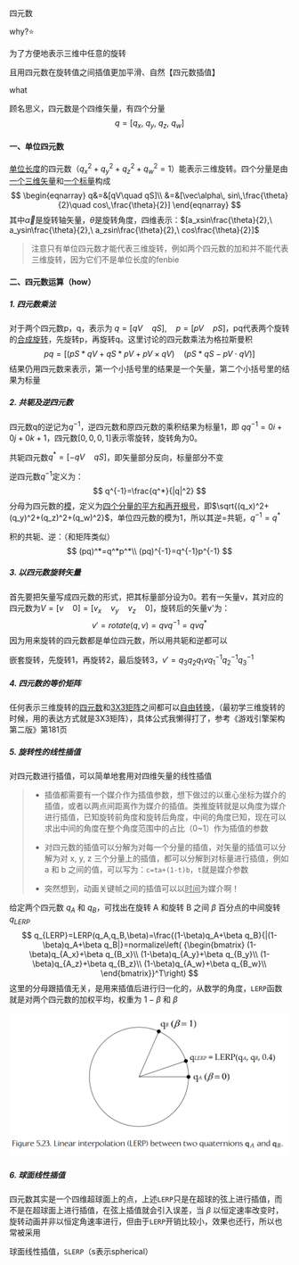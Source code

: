 四元数

why?:star:

为了方便地表示三维中任意的旋转

且用四元数在旋转值之间插值更加平滑、自然【四元数插值】

what

顾名思义，四元数是个四维矢量，有四个分量
$$
q=[q_x,\ q_y,\ q_z,\ q_w]
$$
#### 一、单位四元数

<u>单位长度</u>的四元数（$q_x^2+q_y^2+q_z^2+q_w^2=1$）能表示三维旋转。四个分量是由<u>一个三维矢量</u>和<u>一个标量</u>构成
$$
\begin{eqnarray}
q&=&[qV\quad qS]\\
&=&[\vec\alpha\, sin\,\frac{\theta}{2}\quad cos\,\frac{\theta}{2}]
\end{eqnarray}
$$
其中$\vec\alpha$是旋转轴矢量，$\theta$是旋转角度，四维表示：$[a_xsin\frac{\theta}{2},\ a_ysin\frac{\theta}{2},\ a_zsin\frac{\theta}{2},\ cos\frac{\theta}{2}]$

> 注意只有单位四元数才能代表三维旋转，例如两个四元数的加和并不能代表三维旋转，因为它们不是单位长度的fenbie

#### 二、四元数运算（how）

##### 1. 四元数乘法

对于两个四元数p，q，表示为 $q=[qV\quad qS],\quad p=[pV\quad pS]$，pq代表两个旋转的<u>合成旋转</u>，先旋转p，再旋转q。这里讨论的四元数乘法为格拉斯曼积
$$
pq=[(pS*qV+qS*pV+pV\times qV)\quad (pS*qS-pV\cdot qV)]
$$
结果仍用四元数来表示，第一个小括号里的结果是一个矢量，第二个小括号里的结果为标量

##### 2. 共轭及逆四元数

四元数q的逆记为$q^{-1}$，逆四元数和原四元数的乘积结果为标量1，即 $qq^{-1}=0i+0j+0k+1$，四元数$[0,0,0,1]$表示零旋转，旋转角为0。

共轭四元数$q^*=[-qV\quad qS]$，即矢量部分反向，标量部分不变

逆四元数$q^{-1}$定义为：
$$
q^{-1}=\frac{q^*}{|q|^2}
$$
分母为四元数的<u>模</u>，定义为<u>四个分量的平方和再开根号</u>，即$\sqrt{(q_x)^2+(q_y)^2+(q_z)^2+(q_w)^2}$，单位四元数的模为1，所以其逆=共轭，$q^{-1}=q^*$

积的共轭、逆：（和矩阵类似）
$$
(pq)^*=q^*p^*\\
(pq)^{-1}=q^{-1}p^{-1}
$$

##### 3. 以四元数旋转矢量

首先要把矢量写成四元数的形式，把其标量部分设为0。若有一矢量v，其对应的四元数为$V=[v\quad0]=[v_x\quad v_y\quad v_z \quad0]$，旋转后的矢量v'为：
$$
v'=rotate(q,v)=qvq^{-1}=qvq^*
$$
因为用来旋转的四元数都是单位四元数，所以用共轭和逆都可以

嵌套旋转，先旋转1，再旋转2，最后旋转3，$v'=q_3q_2q_1vq_1^{-1}q_2^{-1}q_3^{-1}$

##### 4. 四元数的等价矩阵

任何表示三维旋转的<u>四元数</u>和<u>3X3矩阵</u>之间都可以<u>自由转换</u>，（最初学三维旋转的时候，用的表达方式就是3X3矩阵），具体公式我懒得打了，参考《游戏引擎架构 第二版》第181页

##### 5. 旋转性的线性插值

对四元数进行插值，可以简单地套用对四维矢量的线性插值

> - 插值都需要有一个媒介作为插值参数，想下做过的以重心坐标为媒介的插值，或者以两点间距离作为媒介的插值。类推旋转就是以角度为媒介进行插值，已知旋转前角度和旋转后角度，中间的角度已知，现在可以求出中间的角度在整个角度范围中的占比（0~1）作为插值的参数
>
> - 对四元数的插值可以分解为对每一个分量的插值，对矢量的插值可以分解为对 x, y, z 三个分量上的插值，都可以分解到对标量进行插值，例如 a 和 b 之间的值，可以写为：`c=ta+(1-t)b`，`t`就是媒介参数
>
> - 突然想到，动画关键帧之间的插值可以以<u>时间</u>为媒介啊！

给定两个四元数 $q_A$ 和 $q_B$，可找出在旋转 A 和旋转 B 之间 $\beta$ 百分点的中间旋转 $q_{LERP}$
$$
q_{LERP}=LERP(q_A,q_B,\beta)=\frac{(1-\beta)q_A+\beta q_B}{|(1-\beta)q_A+\beta q_B|}=normalize\left(
{\begin{bmatrix}
(1-\beta)q_{A_x}+\beta q_{B_x}\\
(1-\beta)q_{A_y}+\beta q_{B_y}\\
(1-\beta)q_{A_z}+\beta q_{B_z}\\
(1-\beta)q_{A_w}+\beta q_{B_w}\\
\end{bmatrix}}^T\right)
$$
这里的分母跟插值无关，是用来插值后进行归一化的，从数学的角度，`LERP`函数就是对两个四元数的加权平均，权重为 $1-\beta$ 和 $\beta$

![image-20220514160554991](https://raw.githubusercontent.com/Vio1ette/blog-img/main/image-20220514160554991.png)

##### 6. 球面线性插值

四元数其实是一个四维超球面上的点，上述`LERP`只是在超球的弦上进行插值，而不是在超球面上进行插值，在弦上插值就会引入误差，当 $\beta$ 以恒定速率改变时，旋转动画并非以恒定角速率进行，但由于`LERP`开销比较小，效果也还行，所以也常被采用

球面线性插值，`SLERP`（s表示spherical）